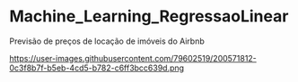 # Machine_Learning_RegressaoLinear
Previsão de preços de locação de imóveis do Airbnb

https://user-images.githubusercontent.com/79602519/200571812-0c3f8b7f-b5eb-4cd5-b782-c6ff3bcc639d.png

